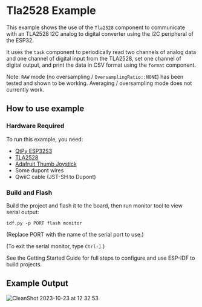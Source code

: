 # Tla2528 Example

This example shows the use of the `Tla2528` component to communicate with an
TLA2528 I2C analog to digital converter using the I2C peripheral of the ESP32.

It uses the `task` component to periodically read two channels of analog data
and one channel of digital input from the TLA2528, set one channel of digital
output, and print the data in CSV format using the `format` component.

Note: `RAW` mode (no oversampling / `OversamplingRatio::NONE`) has been tested
and shown to be working. Averaging / oversampling mode does not currently work.

## How to use example

### Hardware Required

To run this example, you need:
* [QtPy ESP32S3](https://www.adafruit.com/product/5426)
* [TLA2528]()
* [Adafruit Thumb Joystick](https://www.adafruit.com/product/512)
* Some dupont wires
* QwiiC cable (JST-SH to Dupont)

### Build and Flash

Build the project and flash it to the board, then run monitor tool to view serial output:

```
idf.py -p PORT flash monitor
```

(Replace PORT with the name of the serial port to use.)

(To exit the serial monitor, type ``Ctrl-]``.)

See the Getting Started Guide for full steps to configure and use ESP-IDF to build projects.

## Example Output

![CleanShot 2023-10-23 at 12 32 53](https://github.com/esp-cpp/espp/assets/213467/2b3e345f-4030-4e7a-9547-164ddb4cbafc)
